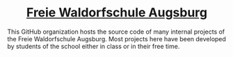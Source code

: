 <h1 align='center'>
  <a href="https://waldorf-augsburg.de/">Freie Waldorfschule Augsburg</a>
</h1>

This GitHub organization hosts the source code of many internal projects of the Freie Waldorfschule Augsburg. 
Most projects here have been developed by students of the school either in class or in their free time.
